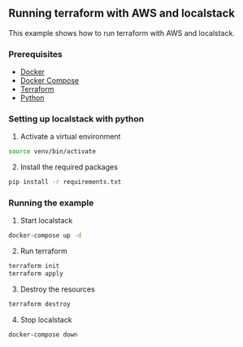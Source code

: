 ## Running terraform with AWS and localstack

This example shows how to run terraform with AWS and localstack.

### Prerequisites

- [Docker](https://docs.docker.com/get-docker/)
- [Docker Compose](https://docs.docker.com/compose/install/)
- [Terraform](https://learn.hashicorp.com/tutorials/terraform/install-cli)
- [Python](https://www.python.org/downloads/)

### Setting up localstack with python

1. Activate a virtual environment

```bash
source venv/bin/activate
```

2. Install the required packages

```bash
pip install -r requirements.txt
```

### Running the example

1. Start localstack

```bash
docker-compose up -d
```

2. Run terraform

```bash
terraform init
terraform apply
```

3. Destroy the resources

```bash
terraform destroy
```

4. Stop localstack

```bash
docker-compose down
```
